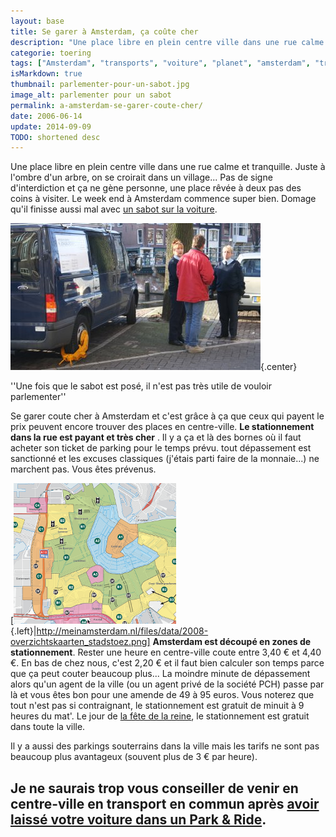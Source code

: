 ```yaml
---
layout: base
title: Se garer à Amsterdam, ça coûte cher
description: "Une place libre en plein centre ville dans une rue calme et tranquille. Juste à l'ombre d'un arbre, on se croirait dans un village... Pas de signe d'interdicti"
categorie: toering
tags: ["Amsterdam", "transports", "voiture", "planet", "amsterdam", "transports"]
isMarkdown: true
thumbnail: parlementer-pour-un-sabot.jpg
image_alt: parlementer pour un sabot
permalink: a-amsterdam-se-garer-coute-cher/
date: 2006-06-14
update: 2014-09-09
TODO: shortened desc
---
```


Une place libre en plein centre ville dans une rue calme et tranquille. Juste à l'ombre d'un arbre, on se croirait dans un village... Pas de signe d'interdiction et ça ne gène personne, une place rêvée à deux pas des coins à visiter. Le week end à Amsterdam commence super bien. Domage qu'il finisse aussi mal avec [un sabot sur la voiture](http://www.stadstoezicht.amsterdam.nl/live/index.jsp?nav=1964&loc=10880&det=1731).

![parlementer pour un sabot](parlementer-pour-un-sabot.jpg){.center}

''Une  fois que le sabot est posé, il n'est pas très utile de vouloir parlementer''

Se garer coute cher à Amsterdam et c'est grâce à ça que ceux qui payent le prix peuvent encore trouver des places en centre-ville. **Le stationnement dans la rue est payant et très cher** . Il y a ça et là des bornes où il faut acheter son ticket de parking pour le temps prévu. tout dépassement est sanctionné et les excuses classiques (j'étais parti faire de la monnaie...) ne marchent pas. Vous êtes prévenus.

[![Les zones de stationnement en 2008](2008-overzichtskaarten-stadstoez.png){.left}|http://meinamsterdam.nl/files/data/2008-overzichtskaarten_stadstoez.png]
**Amsterdam est découpé en zones de stationnement**. Rester une heure en centre-ville coute entre 3,40 € et 4,40 €. En bas de chez nous, c'est 2,20 € et il faut bien calculer son temps parce que ça peut couter beaucoup plus... La moindre minute de dépassement alors qu'un agent de la ville (ou un agent privé de la société PCH) passe par là et vous êtes bon pour une amende de 49 à 95 euros. Vous noterez que tout n'est pas si contraignant, le stationnement est gratuit de minuit à 9 heures du mat'. Le jour de [la fête de la reine](/?q=koninginnedag), le stationnement est gratuit dans toute la ville.

Il y a aussi des parkings souterrains dans la ville mais les tarifs ne sont pas beaucoup plus avantageux (souvent plus de 3 € par heure). 

Je ne saurais trop vous conseiller de venir en centre-ville en transport en commun après [avoir laissé votre voiture dans un Park & Ride](/pour-ceux-qui-viennent-nous-voir-en-voiture).
---